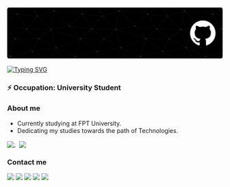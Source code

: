 ![image](https://github.com/duocornua/duocornua/blob/main/header-image.png)

<a href="https://git.io/typing-svg"><img src="https://readme-typing-svg.herokuapp.com?font=Fira+Code&pause=1000&width=435&lines=Hi+there%2C+I'm+H%C3%A0o!;Welcome+to+my+Github+profile.;console.log(%22Hello+World!%22)" alt="Typing SVG" /></a>

### ⚡ Occupation: University Student

### About me

- Currently studying at FPT University.
- Dedicating my studies towards the path of Technologies.

<!--
<p align="center">
<img align="center" width="1000" height="auto" src="https://github-readme-stats.vercel.app/api?username=duocornua&show_icons=true&show=reviews,discussions_started,discussions_answered,prs_merged,prs_merged_percentage" />
</p>
-->

<a href="https://github.com/duocornua?tab=repositories">
    <img align="center" height="170" src="https://github-readme-stats-sigma-five.vercel.app/api?username=duocornua&count_private=true&show_icons=true&layout=compact&title_color=ffffff&icon_color=79ff97&text_color=aaaaaa&bg_color=0e1116&border_color=888888"/>
</a>&nbsp;

<a href="https://github.com/theajack">
    <img align="center" height="170" src="https://github-readme-stats-sigma-five.vercel.app/api/top-langs/?username=duocornua&hide=html&layout=compact&title_color=ffffff&icon_color=79ff97&text_color=aaaaaa&bg_color=0e1116&border_color=888888"/>
</a>

### Contact me

<p align="left">
<a href="mailto:vuongkienhao2006@gmail.com" target="_blank"><img src="https://img.shields.io/badge/-D14836?style=for-the-badge&logo=mailboxdotorg&logoColor=white" /></a>
<a href="https://www.linkedin.com/in/vuongkienhao/" target="_blank"><img src="https://img.shields.io/badge/-%230077B5.svg?style=for-the-badge&logo=readdotcv&logoColor=white" /></a>
<a href="https://www.youtube.com/@DuoCornua" target="_blank"><img src="https://img.shields.io/badge/-%23FF0000.svg?style=for-the-badge&logo=YouTube&logoColor=white" /></a>
<a href="https://github.com/duocornua" target="_blank" ><img src="https://img.shields.io/badge/-%23121011.svg?style=for-the-badge&logo=github&logoColor=white" /></a>
<a href="https://www.coursera.org/learner/vuongkienhao" target="" ><img src="https://img.shields.io/badge/-%231877F2.svg?style=for-the-badge&logo=coursera&logoColor=white" /></a>
